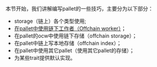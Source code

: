 本节开始，我们讲解编写pallet的一些技巧，主要分为以下部分：
* storage（链上）各个类型使用;
*  [在pallet中使用链下工作者（Offchain worker）](./在pallet中使用OCW.md)；
* 在pallet的ocw中使用链下存储（offchain storage）；
* 在pallet中链上写本地存储（offchain index）；
* 在pallet中使用其它pallet（使用其它pallet的存储）；
* 为某些trait提供默认实现。
